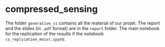 # compressed_sensing

The folder ```generative_cs``` contains all the material of our projet. The report and the slides (in ```.pdf```  format) are in the ```report``` folder. The main notebook for the replication of the results if the notebook ```cs_replication_mnist.ipynb```.